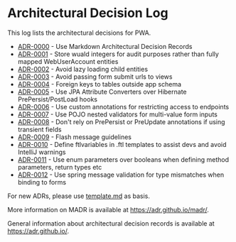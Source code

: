 # Architectural Decision Log

This log lists the architectural decisions for PWA.

<!-- adrlog -- Regenerate the content by using "npx adr-log -d docs/adr/ -i". -->

- [ADR-0000](0000-use-markdown-architectural-decision-records.md) - Use Markdown Architectural Decision Records
- [ADR-0001](0001-use-integers-rather-than-entity-mapping-for-audit-users.md) - Store wuaId integers for audit purposes rather than fully mapped WebUserAccount entities
- [ADR-0002](0002-avoid-lazy-loading.md) - Avoid lazy loading child entities
- [ADR-0003](0003-avoid-passing-form-submit-urls-to-views.md) - Avoid passing form submit urls to views
- [ADR-0004](0004-foreign-keys-to-tables-outside-app-schema.md) - Foreign keys to tables outside app schema
- [ADR-0005](0005-use-converters-rather-than-pre-post-load.md) - Use JPA Attribute Converters over Hibernate PrePersist/PostLoad hooks
- [ADR-0006](0006-access-restriction-investigation.md) - Use custom annotations for restricting access to endpoints
- [ADR-0007](0007-use-pojo-nested-validators-for-multi-value-form-inputs.md) - Use POJO nested validators for multi-value form inputs
- [ADR-0008](0008-dont-use-prepersist-preupdate-with-transient-fields.md) - Don't rely on PrePersist or PreUpdate annotations if using transient fields
- [ADR-0009](0009-flash-messages.md) - Flash message guidelines
- [ADR-0010](0010-use-ftlvariables-in-templates.md) - Define ftlvariables in .ftl templates to assist devs and avoid IntelliJ warnings
- [ADR-0011](0011-use-enum-parameters-over-booleans.md) - Use enum parameters over booleans when defining method parameters, return types etc
- [ADR-0012](0012-use-spring-message-validation-for-type-mismatches.md) - Use spring message validation for type mismatches when binding to forms

<!-- adrlogstop -->

For new ADRs, please use [template.md](template.md) as basis.

More information on MADR is available at <https://adr.github.io/madr/>.

General information about architectural decision records is available at <https://adr.github.io/>.
